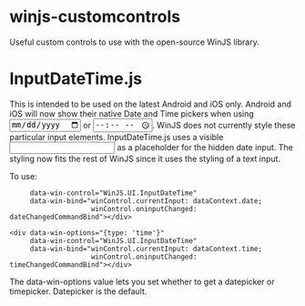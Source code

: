 winjs-customcontrols
====================

Useful custom controls to use with the open-source WinJS library.

InputDateTime.js
================
This is intended to be used on the latest Android and iOS only.  Android and iOS will now show their native Date and Time pickers when using <input type="date"> or <input type="time">.  WinJS does not currently style these particular input elements.  InputDateTime.js uses a visible <input type="text"> as a placeholder for the hidden date input.  The styling now fits the rest of WinJS since it uses the styling of a text input.

To use:

```<div data-win-options="{type: 'date'}"
     data-win-control="WinJS.UI.InputDateTime"
     data-win-bind="winControl.currentInput: dataContext.date;
                    winControl.oninputChanged: dateChangedCommandBind"></div>
                                  
<div data-win-options="{type: 'time'}"
     data-win-control="WinJS.UI.InputDateTime"
     data-win-bind="winControl.currentInput: dataContext.time;
                    winControl.oninputChanged: timeChangedCommandBind"></div>
```
                    
The data-win-options value lets you set whether to get a datepicker or timepicker.  Datepicker is the default.

